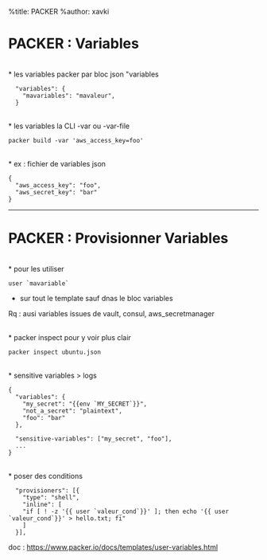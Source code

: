 %title: PACKER
%author: xavki


# PACKER : Variables


<br>
* les variables packer par bloc json "variables

```
  "variables": {
    "mavariables": "mavaleur",
  }
```

<br>
* les variables la CLI -var ou -var-file

```
packer build -var 'aws_access_key=foo'
```

<br>
* ex : fichier de variables json

```
{
  "aws_access_key": "foo",
  "aws_secret_key": "bar"
}
```

---------------------------------------------------------------------------------

# PACKER : Provisionner Variables


<br>
* pour les utiliser

```
user `mavariable`
```

* sur tout le template sauf dnas le bloc variables

Rq : ausi variables issues de vault, consul, aws_secretmanager

<br>
* packer inspect pour y voir plus clair

```
packer inspect ubuntu.json
```

<br>
* sensitive variables > logs

```
{
  "variables": {
    "my_secret": "{{env `MY_SECRET`}}",
    "not_a_secret": "plaintext",
    "foo": "bar"
  },

  "sensitive-variables": ["my_secret", "foo"],
  ...
}
```

<br>
* poser des conditions

```
  "provisioners": [{
    "type": "shell",
    "inline": [
    "if [ ! -z '{{ user `valeur_cond`}}' ]; then echo '{{ user `valeur_cond`}}' > hello.txt; fi"
    ]
  }],

```

doc : https://www.packer.io/docs/templates/user-variables.html
